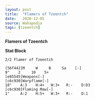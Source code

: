 ```yaml
---
layout: post
title:  "Flamers of Tzeentch"
date:   2020-12-05
source: Wahapedia
tags: [tzeentch]
---
```


**Flamers of Tzeentch**

**Stat Block**
```
2/2 Flamer of Tzeentch
```

```
[56f442]M     W     B     Sa    [-]
9"    2     10    5+    
[e85545]Weapons[-]
[c6c930]Warpflame[-]
18"    A:3    H:4+   W:3+   R:-    D:D3  
[c6c930]Flaming Maw[-]
1"     A:2    H:5+   W:3+   R:-    D:1   
```



